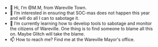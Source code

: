- 👋 Hi, I’m @M.M, from Wareville Town.
- 👀 I’m interested in ensuring that SOC-mas does not happen this year and will do all I can to sabotage it.
- 🌱 I’m currently learning how to develop tools to sabotage and monitor the citizens of Wareville. One thing is to find someone to blame all this on. Maybe Glitch will take the blame.
- 📫 How to reach me? Find me at the Wareville Mayor's office.

<!---
Mayor-WarevilleTHM/Mayor-WarevilleTHM is a ✨ special ✨ repository because its `README.md` (this file) appears on your GitHub profile.
You can click the Preview link to take a look at your changes.
--->

